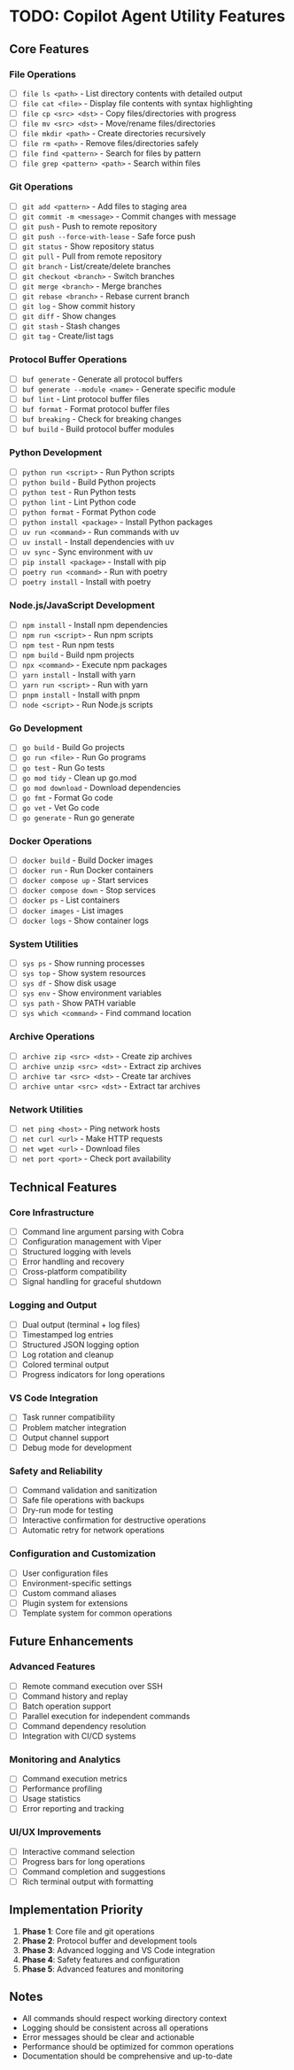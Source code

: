 <!-- file: TODO.md -->
<!-- version: 1.0.0 -->
<!-- guid: 129be7db-6f8e-4145-9044-3ade4174b931 -->

# TODO: Copilot Agent Utility Features

## Core Features

### File Operations
- [ ] `file ls <path>` - List directory contents with detailed output
- [ ] `file cat <file>` - Display file contents with syntax highlighting
- [ ] `file cp <src> <dst>` - Copy files/directories with progress
- [ ] `file mv <src> <dst>` - Move/rename files/directories
- [ ] `file mkdir <path>` - Create directories recursively
- [ ] `file rm <path>` - Remove files/directories safely
- [ ] `file find <pattern>` - Search for files by pattern
- [ ] `file grep <pattern> <path>` - Search within files

### Git Operations
- [ ] `git add <pattern>` - Add files to staging area
- [ ] `git commit -m <message>` - Commit changes with message
- [ ] `git push` - Push to remote repository
- [ ] `git push --force-with-lease` - Safe force push
- [ ] `git status` - Show repository status
- [ ] `git pull` - Pull from remote repository
- [ ] `git branch` - List/create/delete branches
- [ ] `git checkout <branch>` - Switch branches
- [ ] `git merge <branch>` - Merge branches
- [ ] `git rebase <branch>` - Rebase current branch
- [ ] `git log` - Show commit history
- [ ] `git diff` - Show changes
- [ ] `git stash` - Stash changes
- [ ] `git tag` - Create/list tags

### Protocol Buffer Operations
- [ ] `buf generate` - Generate all protocol buffers
- [ ] `buf generate --module <name>` - Generate specific module
- [ ] `buf lint` - Lint protocol buffer files
- [ ] `buf format` - Format protocol buffer files
- [ ] `buf breaking` - Check for breaking changes
- [ ] `buf build` - Build protocol buffer modules

### Python Development
- [ ] `python run <script>` - Run Python scripts
- [ ] `python build` - Build Python projects
- [ ] `python test` - Run Python tests
- [ ] `python lint` - Lint Python code
- [ ] `python format` - Format Python code
- [ ] `python install <package>` - Install Python packages
- [ ] `uv run <command>` - Run commands with uv
- [ ] `uv install` - Install dependencies with uv
- [ ] `uv sync` - Sync environment with uv
- [ ] `pip install <package>` - Install with pip
- [ ] `poetry run <command>` - Run with poetry
- [ ] `poetry install` - Install with poetry

### Node.js/JavaScript Development
- [ ] `npm install` - Install npm dependencies
- [ ] `npm run <script>` - Run npm scripts
- [ ] `npm test` - Run npm tests
- [ ] `npm build` - Build npm projects
- [ ] `npx <command>` - Execute npm packages
- [ ] `yarn install` - Install with yarn
- [ ] `yarn run <script>` - Run with yarn
- [ ] `pnpm install` - Install with pnpm
- [ ] `node <script>` - Run Node.js scripts

### Go Development
- [ ] `go build` - Build Go projects
- [ ] `go run <file>` - Run Go programs
- [ ] `go test` - Run Go tests
- [ ] `go mod tidy` - Clean up go.mod
- [ ] `go mod download` - Download dependencies
- [ ] `go fmt` - Format Go code
- [ ] `go vet` - Vet Go code
- [ ] `go generate` - Run go generate

### Docker Operations
- [ ] `docker build` - Build Docker images
- [ ] `docker run` - Run Docker containers
- [ ] `docker compose up` - Start services
- [ ] `docker compose down` - Stop services
- [ ] `docker ps` - List containers
- [ ] `docker images` - List images
- [ ] `docker logs` - Show container logs

### System Utilities
- [ ] `sys ps` - Show running processes
- [ ] `sys top` - Show system resources
- [ ] `sys df` - Show disk usage
- [ ] `sys env` - Show environment variables
- [ ] `sys path` - Show PATH variable
- [ ] `sys which <command>` - Find command location

### Archive Operations
- [ ] `archive zip <src> <dst>` - Create zip archives
- [ ] `archive unzip <src> <dst>` - Extract zip archives
- [ ] `archive tar <src> <dst>` - Create tar archives
- [ ] `archive untar <src> <dst>` - Extract tar archives

### Network Utilities
- [ ] `net ping <host>` - Ping network hosts
- [ ] `net curl <url>` - Make HTTP requests
- [ ] `net wget <url>` - Download files
- [ ] `net port <port>` - Check port availability

## Technical Features

### Core Infrastructure
- [ ] Command line argument parsing with Cobra
- [ ] Configuration management with Viper
- [ ] Structured logging with levels
- [ ] Error handling and recovery
- [ ] Cross-platform compatibility
- [ ] Signal handling for graceful shutdown

### Logging and Output
- [ ] Dual output (terminal + log files)
- [ ] Timestamped log entries
- [ ] Structured JSON logging option
- [ ] Log rotation and cleanup
- [ ] Colored terminal output
- [ ] Progress indicators for long operations

### VS Code Integration
- [ ] Task runner compatibility
- [ ] Problem matcher integration
- [ ] Output channel support
- [ ] Debug mode for development

### Safety and Reliability
- [ ] Command validation and sanitization
- [ ] Safe file operations with backups
- [ ] Dry-run mode for testing
- [ ] Interactive confirmation for destructive operations
- [ ] Automatic retry for network operations

### Configuration and Customization
- [ ] User configuration files
- [ ] Environment-specific settings
- [ ] Custom command aliases
- [ ] Plugin system for extensions
- [ ] Template system for common operations

## Future Enhancements

### Advanced Features
- [ ] Remote command execution over SSH
- [ ] Command history and replay
- [ ] Batch operation support
- [ ] Parallel execution for independent commands
- [ ] Command dependency resolution
- [ ] Integration with CI/CD systems

### Monitoring and Analytics
- [ ] Command execution metrics
- [ ] Performance profiling
- [ ] Usage statistics
- [ ] Error reporting and tracking

### UI/UX Improvements
- [ ] Interactive command selection
- [ ] Progress bars for long operations
- [ ] Command completion and suggestions
- [ ] Rich terminal output with formatting

## Implementation Priority

1. **Phase 1**: Core file and git operations
2. **Phase 2**: Protocol buffer and development tools
3. **Phase 3**: Advanced logging and VS Code integration
4. **Phase 4**: Safety features and configuration
5. **Phase 5**: Advanced features and monitoring

## Notes

- All commands should respect working directory context
- Logging should be consistent across all operations
- Error messages should be clear and actionable
- Performance should be optimized for common operations
- Documentation should be comprehensive and up-to-date
